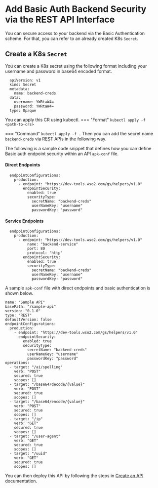 # Add Basic Auth Backend Security via the REST API Interface

You can secure access to your backend via the Basic Authentication scheme. 
For that, you can refer to an already created K8s `Secret`.

## Create a K8s `Secret`

You can create a K8s secret using the following format including your username and password in base64 encoded format.

```
  apiVersion: v1
  kind: Secret
  metadata:
    name: backend-creds
  data:
    username: YWRtaW4=
    password: YWRtaW4=
  type: Opaque
```
  You can apply this CR using kubectl.
=== "Format"
    ```
    kubectl apply -f <path-to-crs>
    ```

=== "Command"
    ```
    kubectl apply -f .
    ```
  Then you can add the secret name `backend-creds` via REST APIs in the following way.

  The following is a sample code snippet that defines how you can define Basic auth endpoint security within an API `apk-conf` file.

#### Direct Endpoints

  ```
    endpointConfigurations:
      production:
        - endpoint: "https://dev-tools.wso2.com/gs/helpers/v1.0"
          endpointSecurity:
            enabled: true
            securityType:
              secretName: "backend-creds"
              userNameKey: "username"
              passwordKey: "password"
  ```

#### Service Endpoints

  ```
    endpointConfigurations:
      production:
        - endpoint: "https://dev-tools.wso2.com/gs/helpers/v1.0"
            name: "backend-service"
            port: 80
            protocol: "http"
          endpointSecurity:
            enabled: true
            securityType:
              secretName: "backend-creds"
              userNameKey: "username"
              passwordKey: "password"
  ```

A sample `apk-conf` file with direct endpoints and basic authentication is shown below.

```
name: "Sample API"
basePath: "/sample-api"
version: "0.1.0"
type: "REST"
defaultVersion: false
endpointConfigurations:
  production:
    - endpoint: "https://dev-tools.wso2.com/gs/helpers/v1.0"
      endpointSecurity:
        enabled: true
        securityType:
          secretName: "backend-creds"
          userNameKey: "username"
          passwordKey: "password"
operations:
  - target: "/ai/spelling"
    verb: "POST"
    secured: true
    scopes: []
  - target: "/base64/decode/{value}"
    verb: "POST"
    secured: true
    scopes: []
  - target: "/base64/encode/{value}"
    verb: "POST"
    secured: true
    scopes: []
  - target: "/ip"
    verb: "GET"
    secured: true
    scopes: []
  - target: "/user-agent"
    verb: "GET"
    secured: true
    scopes: []
  - target: "/uuid"
    verb: "GET"
    secured: true
    scopes: []
```

You can then deploy this API by following the steps in [Create an API](../../get-started/quick-start-guide.md) documentation.